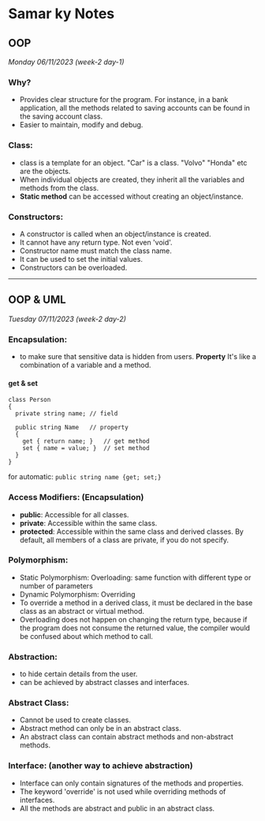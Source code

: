 # Samar ky Notes
## OOP
*Monday 06/11/2023 (week-2 day-1)*

### Why?
- Provides clear structure for the program. For instance, in a bank application, all the methods related to saving accounts can be found in the saving account class.
- Easier to maintain, modify and debug.
### Class:
- class is a template for an object. "Car" is a class. "Volvo" "Honda" etc are the objects.
- When individual objects are created, they inherit all the variables and methods from the class.
- **Static method** can be accessed without creating an object/instance.
### Constructors:
- A constructor is called when an object/instance is created.
- It cannot have any return type. Not even 'void'.
- Constructor name must match the class name.
- It can be used to set the initial values.
- Constructors can be overloaded.  
---
## OOP & UML 
*Tuesday 07/11/2023 (week-2 day-2)*

### Encapsulation: 
- to make sure that sensitive data is hidden from users.
**Property** It's like a combination of a variable and a method.
#### get & set
```
class Person
{
  private string name; // field

  public string Name   // property
  {
    get { return name; }   // get method
    set { name = value; }  // set method
  }
}
```
for automatic: `public string name {get; set;}`
### Access Modifiers: (Encapsulation)
- **public**: Accessible for all classes.
- **private**: Accessible within the same class.
- **protected**: Accessible within the same class and derived classes.
By default, all members of a class are private, if you do not specify.
### Polymorphism: 
- Static Polymorphism: Overloading: same function with different type or number of parameters
- Dynamic Polymorphism: Overriding
- To override a method in a derived class, it must be declared in the base class as an abstract or virtual method.
- Overloading does not happen on changing the return type, because if the program does not consume the returned value, the compiler would be confused about which method to call.

### Abstraction:
- to hide certain details from the user.
- can be achieved by abstract classes and interfaces.

### Abstract Class:
- Cannot be used to create classes.
- Abstract method can only be in an abstract class.
- An abstract class can contain abstract methods and non-abstract methods.

### Interface: (another way to achieve abstraction)
- Interface can only contain signatures of the methods and properties.
- The keyword 'override' is not used while overriding methods of interfaces.
- All the methods are abstract and public in an abstract class.



